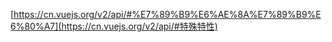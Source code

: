 [https://cn.vuejs.org/v2/api/#%E7%89%B9%E6%AE%8A%E7%89%B9%E6%80%A7](https://cn.vuejs.org/v2/api/#特殊特性)
